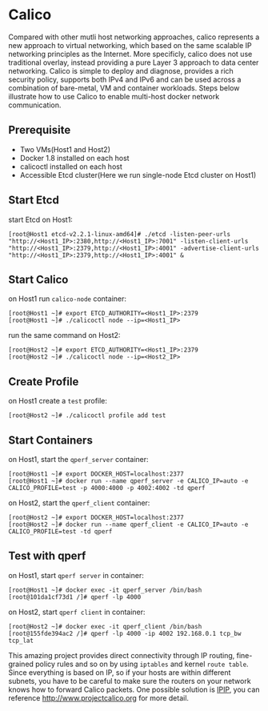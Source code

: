 # Calico

Compared with other mutli host networking approaches, calico represents a new approach to virtual networking, which based on the same scalable IP networking principles as the Internet. More specificly, calico does not use traditional overlay, instead providing a pure Layer 3 approach to data center networking. Calico is simple to deploy and diagnose, provides a rich security policy, supports both IPv4 and IPv6 and can be used across a combination of bare-metal, VM and container workloads. Steps below illustrate how to use Calico to enable multi-host docker network communication.



## Prerequisite
* Two VMs(Host1 and Host2)
* Docker 1.8 installed on each host
* calicoctl installed on each host
* Accessible Etcd cluster(Here we run single-node Etcd cluster on Host1)


## Start Etcd
start Etcd on Host1:
```
[root@Host1 etcd-v2.2.1-linux-amd64]# ./etcd -listen-peer-urls "http://<Host1_IP>:2380,http://<Host1_IP>:7001" -listen-client-urls "http://<Host1_IP>:2379,http://<Host1_IP>:4001" -advertise-client-urls "http://<Host1_IP>:2379,http://<Host1_IP>:4001" &
```

## Start Calico
on Host1 run `calico-node` container:
```
[root@Host1 ~]# export ETCD_AUTHORITY=<Host1_IP>:2379
[root@Host1 ~]# ./calicoctl node --ip=<Host1_IP>
```
run the same command on Host2:
```
[root@Host2 ~]# export ETCD_AUTHORITY=<Host1_IP>:2379
[root@Host2 ~]# ./calicoctl node --ip=<Host2_IP>
```

## Create Profile
on Host1 create a `test` profile:
```
[root@Host2 ~]# ./calicoctl profile add test
```

## Start Containers
on Host1, start the `qperf_server` container:
```
[root@Host1 ~]# export DOCKER_HOST=localhost:2377
[root@Host1 ~]# docker run --name qperf_server -e CALICO_IP=auto -e CALICO_PROFILE=test -p 4000:4000 -p 4002:4002 -td qperf
```
on Host2, start the `qperf_client` container:
```
[root@Host2 ~]# export DOCKER_HOST=localhost:2377
[root@Host2 ~]# docker run --name qperf_client -e CALICO_IP=auto -e CALICO_PROFILE=test -td qperf
```

## Test with qperf
on Host1, start `qperf server` in container:
```
[root@Host1 ~]# docker exec -it qperf_server /bin/bash
[root@101da1cf73d1 /]# qperf -lp 4000
```
on Host2, start `qperf client` in container:
```
[root@Host2 ~]# docker exec -it qperf_client /bin/bash
[root@155fde394ac2 /]# qperf -lp 4000 -ip 4002 192.168.0.1 tcp_bw tcp_lat
```

This amazing project provides direct connectivity through IP routing, fine-grained policy rules and so on by using `iptables` and kernel `route table`. Since everything is based on IP, so if your hosts are within different subnets, you have to be careful to make sure the routers on your network knows how to forward Calico packets. One possible solution is [IPIP](https://en.wikipedia.org/wiki/IP_in_IP), you can reference <http://www.projectcalico.org> for more detail. 